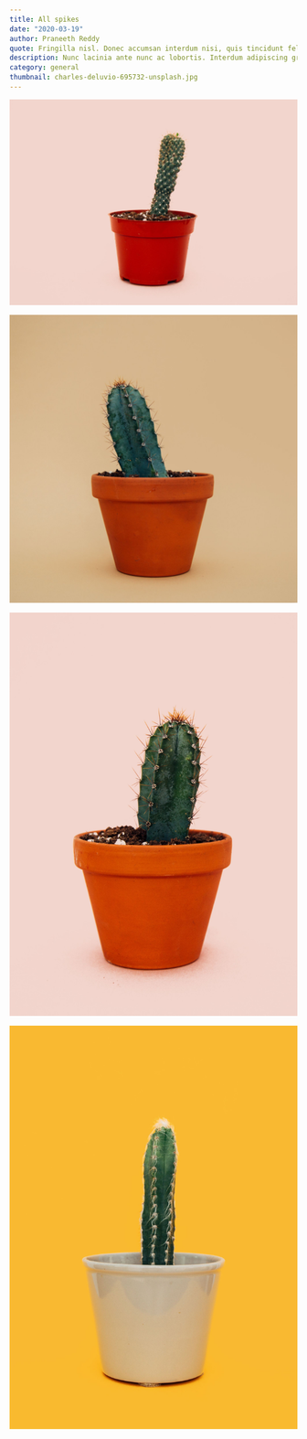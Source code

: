 ```yaml
---
title: All spikes
date: "2020-03-19"
author: Praneeth Reddy
quote: Fringilla nisl. Donec accumsan interdum nisi, quis tincidunt felis sagittis eget tempus euismod. Vestibulum ante ipsum primis in faucibus vestibulum.
description: Nunc lacinia ante nunc ac lobortis. Interdum adipiscing gravida odio porttitor sem non mi integer non faucibus ornare mi ut ante amet placerat aliquet. Volutpat eu sed ante lacinia sapien lorem accumsan varius montes viverra nibh in adipiscing blandit tempus accumsan.
category: general
thumbnail: charles-deluvio-695732-unsplash.jpg
---
```


![Cactus](charles-deluvio-695757-unsplash.jpg)

![Cactus](charles-deluvio-695736-unsplash.jpg)

![Cactus](charles-deluvio-695758-unsplash.jpg)

![Cactus](charles-deluvio-695733-unsplash.jpg)

